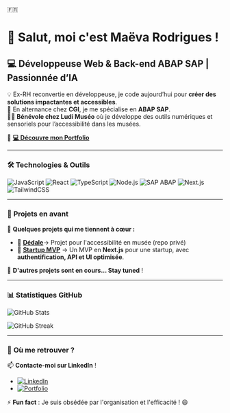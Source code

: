 🇫🇷
# 👋 Salut, moi c'est Maëva Rodrigues ! 

## 💻 Développeuse Web & Back-end ABAP SAP | Passionnée d’IA 

💡 Ex-RH reconvertie en développeuse, je code aujourd’hui pour **créer des solutions impactantes et accessibles**.  
🎯 En alternance chez **CGI**, je me spécialise en **ABAP SAP**.  
👩‍💻 **Bénévole chez Ludi Muséo** où je développe des outils numériques et sensoriels pour l’accessibilité dans les musées.  

🔗 **[💻 Découvre mon Portfolio](https://www.portf0l.io/maeva-rodrigues)**

---

### 🛠️ **Technologies & Outils**  
![JavaScript](https://img.shields.io/badge/-JavaScript-F7DF1E?style=flat&logo=javascript&logoColor=black) ![React](https://img.shields.io/badge/-React-61DAFB?style=flat&logo=react&logoColor=black) ![TypeScript](https://img.shields.io/badge/-TypeScript-3178C6?style=flat&logo=typescript&logoColor=white) ![Node.js](https://img.shields.io/badge/-Node.js-339933?style=flat&logo=node.js&logoColor=white) ![SAP ABAP](https://img.shields.io/badge/-SAP%20ABAP-009999?style=flat&logo=sap&logoColor=white) ![Next.js](https://img.shields.io/badge/-Next.js-000000?style=flat&logo=next.js&logoColor=white) ![TailwindCSS](https://img.shields.io/badge/-TailwindCSS-06B6D4?style=flat&logo=tailwindcss&logoColor=white)  

---

### 🚀 **Projets en avant**

🌟 **Quelques projets qui me tiennent à cœur :**  

- 🎨 [**Dédale**](https://github.com/ludimuseo)→ Projet pour l'accessibilité en musée (repo privé)
- 🚀 [**Startup MVP**](https://github.com/Maeva-RODRIGUES/startup-MVP) → Un MVP en **Next.js** pour une startup, avec **authentification, API et UI optimisée**.  

📌 **D'autres projets sont en cours... Stay tuned** ! 

---

### 📊 **Statistiques GitHub**

![GitHub Stats](https://github-readme-stats.vercel.app/api?username=Maeva-RODRIGUES&show_icons=true&theme=radical)  

![GitHub Streak](https://streak-stats.demolab.com/?user=Maeva-RODRIGUES&theme=dark)


---

### 🎯 **Où me retrouver ?**

📫 **Contacte-moi sur LinkedIn** !  

- [![LinkedIn](https://img.shields.io/badge/-LinkedIn-0077B5?style=flat&logo=linkedin&logoColor=white)](https://www.linkedin.com/in/maeva-rodrigues-backend-dev/)  
- [![Portfolio](https://img.shields.io/badge/-Portfolio-FF5722?style=flat)](https://www.portf0l.io/maeva-rodrigues)  
 

⚡ **Fun fact** : Je suis obsédée par l'organisation et l'efficacité ! 😄  



